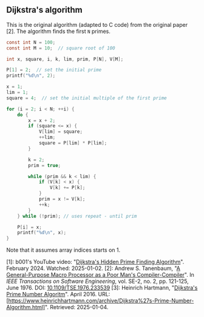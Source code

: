 
## Dijkstra's algorithm
This is the original algorithm (adapted to C code) from the original paper [2]. The algorithm finds the first `N` primes.

```C
const int N = 100;
const int M = 10;  // square root of 100

int x, square, i, k, lim, prim, P[N], V[M];

P[1] = 2;  // set the initial prime
printf("%d\n", 2);

x = 1;
lim = 1;
square = 4;  // set the initial multiple of the first prime

for (i = 2; i < N; ++i) {
    do {
        x = x + 2;
        if (square <= x) {
            V[lim] = square;
            ++lim;
            square = P[lim] * P[lim];
        }

        k = 2;
        prim = true;

        while (prim && k < lim) {
            if (V[k] < x) {
                V[k] += P[k];
            }
            prim = x != V[k];
            ++k;
        }
    } while (!prim); // uses repeat - until prim

    P[i] = x;
    printf("%d\n", x);
}
```
Note that it assumes array indices starts on 1.


[1]: b001's YouTube video: "[Dijkstra's Hidden Prime Finding Algorithm](https://www.youtube.com/watch?v=fwxjMKBMR7s)". February 2024. Watched: 2025-01-02.
[2]: Andrew S. Tanenbaum, "[A General-Purpose Macro Processor as a Poor Man's Compiler-Compiler](https://ieeexplore.ieee.org/document/170A2350)". In _IEEE Transactions on Software Engineering_, vol. SE-2, no. 2, pp. 121-125, June 1976. DOI: [10.1109/TSE.1976.233539](https://dx.doi.org/https://www.heinrichhartmann.com/archive/Dijkstra%27s-Prime-Number-Algorithm.html)
[3]: Heinrich Hartmann, "[Dijkstra's Prime Number Algoritm](https://www.heinrichhartmann.com/archive/Dijkstra%27s-Prime-Number-Algorithm.html)". April 2016. URL: [https://www.heinrichhartmann.com/archive/Dijkstra%27s-Prime-Number-Algorithm.html]". Retrieved: 2025-01-04.
